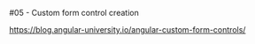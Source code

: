#05 - Custom form control creation

https://blog.angular-university.io/angular-custom-form-controls/